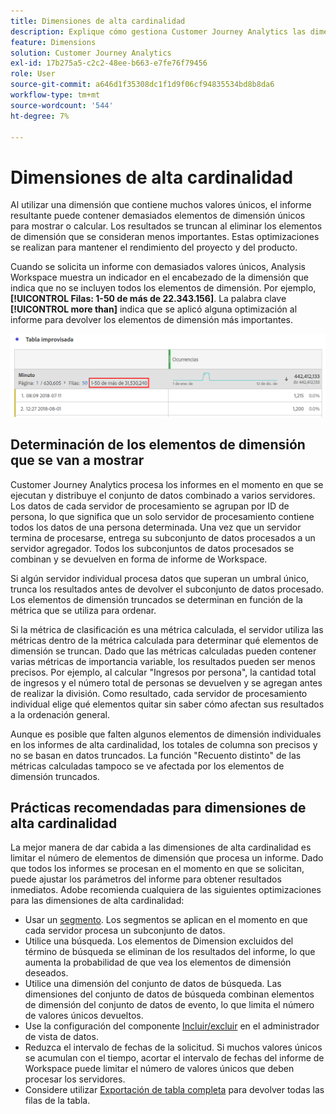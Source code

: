 ```yaml
---
title: Dimensiones de alta cardinalidad
description: Explique cómo gestiona Customer Journey Analytics las dimensiones con muchos valores únicos.
feature: Dimensions
solution: Customer Journey Analytics
exl-id: 17b275a5-c2c2-48ee-b663-e7fe76f79456
role: User
source-git-commit: a646d1f35308dc1f1d9f06cf94835534bd8b8da6
workflow-type: tm+mt
source-wordcount: '544'
ht-degree: 7%

---
```


# Dimensiones de alta cardinalidad

Al utilizar una dimensión que contiene muchos valores únicos, el informe resultante puede contener demasiados elementos de dimensión únicos para mostrar o calcular. Los resultados se truncan al eliminar los elementos de dimensión que se consideran menos importantes. Estas optimizaciones se realizan para mantener el rendimiento del proyecto y del producto.

Cuando se solicita un informe con demasiados valores únicos, Analysis Workspace muestra un indicador en el encabezado de la dimensión que indica que no se incluyen todos los elementos de dimensión. Por ejemplo, **[!UICONTROL Filas: 1-50 de más de 22.343.156]**. La palabra clave **[!UICONTROL more than]** indica que se aplicó alguna optimización al informe para devolver los elementos de dimensión más importantes.

![Tabla de forma libre en Workspace que muestra la palabra clave &quot;más que&quot; para mostrar 1-50 de más de 22.343.156](assets/high-cardinality.png)

## Determinación de los elementos de dimensión que se van a mostrar

Customer Journey Analytics procesa los informes en el momento en que se ejecutan y distribuye el conjunto de datos combinado a varios servidores. Los datos de cada servidor de procesamiento se agrupan por ID de persona, lo que significa que un solo servidor de procesamiento contiene todos los datos de una persona determinada. Una vez que un servidor termina de procesarse, entrega su subconjunto de datos procesados a un servidor agregador. Todos los subconjuntos de datos procesados se combinan y se devuelven en forma de informe de Workspace.

Si algún servidor individual procesa datos que superan un umbral único, trunca los resultados antes de devolver el subconjunto de datos procesado. Los elementos de dimensión truncados se determinan en función de la métrica que se utiliza para ordenar.

Si la métrica de clasificación es una métrica calculada, el servidor utiliza las métricas dentro de la métrica calculada para determinar qué elementos de dimensión se truncan. Dado que las métricas calculadas pueden contener varias métricas de importancia variable, los resultados pueden ser menos precisos. Por ejemplo, al calcular &quot;Ingresos por persona&quot;, la cantidad total de ingresos y el número total de personas se devuelven y se agregan antes de realizar la división. Como resultado, cada servidor de procesamiento individual elige qué elementos quitar sin saber cómo afectan sus resultados a la ordenación general.

Aunque es posible que falten algunos elementos de dimensión individuales en los informes de alta cardinalidad, los totales de columna son precisos y no se basan en datos truncados. La función &quot;Recuento distinto&quot; de las métricas calculadas tampoco se ve afectada por los elementos de dimensión truncados.

## Prácticas recomendadas para dimensiones de alta cardinalidad

La mejor manera de dar cabida a las dimensiones de alta cardinalidad es limitar el número de elementos de dimensión que procesa un informe. Dado que todos los informes se procesan en el momento en que se solicitan, puede ajustar los parámetros del informe para obtener resultados inmediatos. Adobe recomienda cualquiera de las siguientes optimizaciones para las dimensiones de alta cardinalidad:

* Usar un [segmento](/help/components/segments/seg-create.md). Los segmentos se aplican en el momento en que cada servidor procesa un subconjunto de datos.
* Utilice una búsqueda. Los elementos de Dimension excluidos del término de búsqueda se eliminan de los resultados del informe, lo que aumenta la probabilidad de que vea los elementos de dimensión deseados.
* Utilice una dimensión del conjunto de datos de búsqueda. Las dimensiones del conjunto de datos de búsqueda combinan elementos de dimensión del conjunto de datos de evento, lo que limita el número de valores únicos devueltos.
* Use la configuración del componente [Incluir/excluir](/help/data-views/component-settings/include-exclude-values.md) en el administrador de vista de datos.
* Reduzca el intervalo de fechas de la solicitud. Si muchos valores únicos se acumulan con el tiempo, acortar el intervalo de fechas del informe de Workspace puede limitar el número de valores únicos que deben procesar los servidores.
* Considere utilizar [Exportación de tabla completa](/help/analysis-workspace/export/export-cloud.md) para devolver todas las filas de la tabla.
